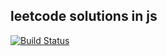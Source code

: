 ## leetcode solutions in js
[![Build Status](https://travis-ci.org/LiewLi/leetcode.js.svg?branch=master)](https://travis-ci.org/LiewLi/leetcode.js)